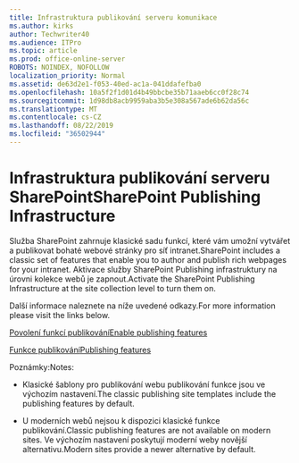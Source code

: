 ```yaml
---
title: Infrastruktura publikování serveru komunikace
ms.author: kirks
author: Techwriter40
ms.audience: ITPro
ms.topic: article
ms.prod: office-online-server
ROBOTS: NOINDEX, NOFOLLOW
localization_priority: Normal
ms.assetid: de63d2e1-f053-40ed-ac1a-041ddafefba0
ms.openlocfilehash: 10a5f2f1d01d4b49bbcbe35b71aaeb6cc0f28c74
ms.sourcegitcommit: 1d98db8acb9959aba3b5e308a567ade6b62da56c
ms.translationtype: MT
ms.contentlocale: cs-CZ
ms.lasthandoff: 08/22/2019
ms.locfileid: "36502944"
---
```

# <a name="sharepoint-publishing-infrastructure"></a><span data-ttu-id="2223b-102">Infrastruktura publikování serveru SharePoint</span><span class="sxs-lookup"><span data-stu-id="2223b-102">SharePoint Publishing Infrastructure</span></span>


<span data-ttu-id="2223b-103">Služba SharePoint zahrnuje klasické sadu funkcí, které vám umožní vytvářet a publikovat bohaté webové stránky pro síť intranet.</span><span class="sxs-lookup"><span data-stu-id="2223b-103">SharePoint includes a classic set of features that enable you to author and publish rich webpages for your intranet.</span></span> <span data-ttu-id="2223b-104">Aktivace služby SharePoint Publishing infrastruktury na úrovni kolekce webů je zapnout.</span><span class="sxs-lookup"><span data-stu-id="2223b-104">Activate the SharePoint Publishing Infrastructure at the site collection level to turn them on.</span></span>

<span data-ttu-id="2223b-105">Další informace naleznete na níže uvedené odkazy.</span><span class="sxs-lookup"><span data-stu-id="2223b-105">For more information please visit the links below.</span></span>

[<span data-ttu-id="2223b-106">Povolení funkcí publikování</span><span class="sxs-lookup"><span data-stu-id="2223b-106">Enable publishing features</span></span>](https://support.office.com/article/Enable-publishing-features-479677A6-8B33-4AC7-907D-071C1C7E4518)

[<span data-ttu-id="2223b-107">Funkce publikování</span><span class="sxs-lookup"><span data-stu-id="2223b-107">Publishing features</span></span>](https://support.office.com/article/Features-enabled-in-a-SharePoint-Online-publishing-site-3AB3810C-3C2C-4361-9D0E-0CBE666EA0B0?wt.mc_id=O365_Portal_MMaven#__toc336865553)

<span data-ttu-id="2223b-108">Poznámky:</span><span class="sxs-lookup"><span data-stu-id="2223b-108">Notes:</span></span>

- <span data-ttu-id="2223b-109">Klasické šablony pro publikování webu publikování funkce jsou ve výchozím nastavení.</span><span class="sxs-lookup"><span data-stu-id="2223b-109">The classic publishing site templates include the publishing features by default.</span></span>

- <span data-ttu-id="2223b-110">U moderních webů nejsou k dispozici klasické funkce publikování.</span><span class="sxs-lookup"><span data-stu-id="2223b-110">Classic publishing features are not available on modern sites.</span></span> <span data-ttu-id="2223b-111">Ve výchozím nastavení poskytují moderní weby novější alternativu.</span><span class="sxs-lookup"><span data-stu-id="2223b-111">Modern sites provide a newer alternative by default.</span></span>

